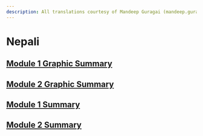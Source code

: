 ```yaml
---
description: All translations courtesy of Mandeep Guragai (mandeep.guragai@gmail.com)
---
```


# Nepali

## [Module 1 Graphic Summary](https://drive.google.com/file/d/1fxQyCulAMx7gB_9D45ig_4IVn7oDuQTD/view?usp=sharing)

## [Module 2 Graphic Summary](https://drive.google.com/drive/u/1/folders/1yjN8h_uwDkEzUzb8ToLteFzgXu86bGy1)

## [Module 1 Summary](https://docs.google.com/document/d/1qnSyYAyJXe1pTjbmkLN5ua7vNaD-ChmItgTXPp2t-ns/edit?usp=sharing)

## [Module 2 Summary](https://docs.google.com/document/d/1MvR5I51TywfqowgDIv1U7lFguHp1pnwIq7cvxFcrIro/edit?usp=sharing)

## 

